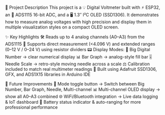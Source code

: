 📄 Project Description
This project is a 💡 Digital Voltmeter built with ⚡ ESP32, an 📏 ADS1115 16-bit ADC, and a 🖥️ 1.3″ I²C OLED (SSD1306).
It demonstrates how to measure analog voltages with high precision and display them in multiple visualization styles on a compact OLED screen.

✨ Key Highlights
🛠️ Reads up to 4 analog channels (A0–A3) from the ADS1115
🔌 Supports direct measurement (<4.096 V) and extended ranges (0–12 V / 0–24 V) using resistor dividers
📟 Display Modes:
🔢 Big Digital Number → clear numerical display
📊 Bar Graph → analog-style fill bar
🎚️ Needle Scale → retro-style moving needle across a scale
⚖️ Calibration included to match real multimeter readings
🧩 Built using Adafruit SSD1306, GFX, and ADS1X15 libraries in Arduino IDE

🚀 Future Improvements
🔘 Mode toggle button → Switch between Big Number, Bar Graph, Needle, Multi-channel
📊 Multi-channel OLED display → show all A0–A3 combined
🌐 WiFi/Bluetooth integration → Live data logging & IoT dashboard
🔋 Battery status indicator & auto-ranging for more professional performance
